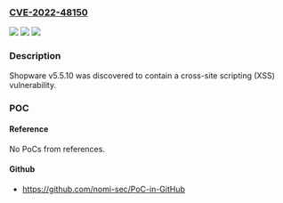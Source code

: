 ### [CVE-2022-48150](https://cve.mitre.org/cgi-bin/cvename.cgi?name=CVE-2022-48150)
![](https://img.shields.io/static/v1?label=Product&message=n%2Fa&color=blue)
![](https://img.shields.io/static/v1?label=Version&message=n%2Fa&color=blue)
![](https://img.shields.io/static/v1?label=Vulnerability&message=n%2Fa&color=brighgreen)

### Description

Shopware v5.5.10 was discovered to contain a cross-site scripting (XSS) vulnerability.

### POC

#### Reference
No PoCs from references.

#### Github
- https://github.com/nomi-sec/PoC-in-GitHub

